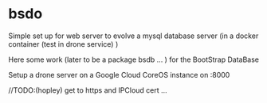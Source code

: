 # bsdo


 Simple set up for web server to 
evolve a mysql database server 
(in a docker container 
  (test in drone service)
)

 Here some work (later to be  a
package bsdb ... ) for the 
BootStrap DataBase

Setup a drone server on a Google Cloud CoreOS instance on :8000

 //TODO:(hopley) get to https and IPCloud cert ...

